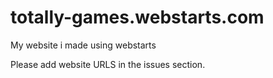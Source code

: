 # totally-games.webstarts.com
My website i made using webstarts

Please add website URLS in the issues section.
